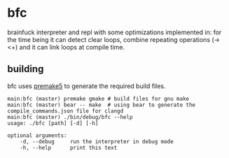 # bfc

brainfuck interpreter and repl with some optimizations implemented in: for the time being it can detect clear loops, combine repeating operations (-><+) and it can link loops at compile time.

## building

bfc uses [premake5](https://premake.github.io/) to generate the required build files.

```
main:bfc (master) premake gmake # build files for gnu make
main:bfc (master) bear -- make  # using bear to generate the compile_commands.json file for clangd
main:bfc (master) ./bin/debug/bfc --help
usage: ./bfc [path] [-d] [-h]

optional arguments:
    -d, --debug     run the interpreter in debug mode
    -h, --help      print this text
```
